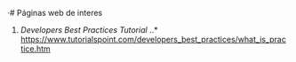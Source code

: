 ·# Páginas web de interes

1. *Developers Best Practices Tutorial*
..* https://www.tutorialspoint.com/developers_best_practices/what_is_practice.htm

